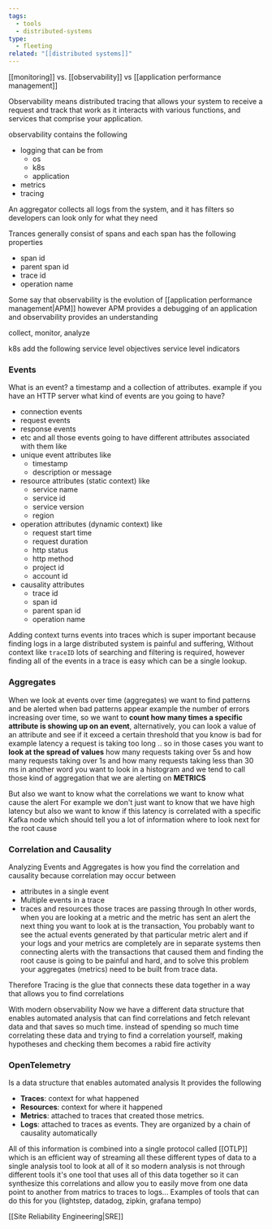 ```yaml
---
tags:
  - tools
  - distributed-systems
type:
  - fleeting
related: "[[distributed systems]]"
---
```


[[monitoring]] vs. [[observability]] vs [[application performance management]]


Observability means distributed tracing that allows your system to receive a request and track that work as it interacts with various functions, and services that comprise your application.

observability contains the following 
- logging that can be from 
	- os 
	- k8s
	- application 
- metrics 
- tracing  

An aggregator collects all logs from the system, and it has filters so developers can look only for what they need


Trances generally consist of spans and each span has the following properties 
- span id
- parent span id
- trace id
- operation name

Some say that observability is the evolution of [[application performance management|APM]] however APM provides a debugging of an application and observability provides an understanding 

collect, monitor, analyze 

k8s add the following
service level objectives 
service level indicators 


### Events

What is an event?
	a timestamp and a collection of attributes.
example if you have an HTTP server what kind of events are you going to have?
- connection events 
- request events 
- response events
- etc
and all those events going to have different attributes associated with them like
- unique event attributes like
	- timestamp
	- description or message
- resource attributes (static context) like 
	- service name 
	- service id 
	- service version 
	- region
- operation attributes (dynamic context) like
	- request start time
	- request duration
	- http status 
	- http method
	- project id
	- account id
- causality attributes 
	- trace id 
	- span id 
	- parent span id 
	- operation name

Adding context turns events into traces which is super important because finding logs in a large distributed system is painful and suffering, Without context like `traceID` lots of searching and filtering is required, however finding all of the events in a trace is easy which can be a  single lookup.

### Aggregates 

When we look at events over time (aggregates) we want to find patterns and be alerted when bad patterns appear example the number of errors increasing over time, so we want to **count how many times a specific attribute is showing up on an event**, alternatively, you can look a value of an attribute and see if it exceed a certain threshold that you know is bad for example latency a request is taking too long .. so  in those cases you want to **look at the spread of values** how many requests taking over 5s and how many requests taking over 1s and how many requests taking less than 30 ms in another word  you want to look in a histogram and we tend to call those kind of aggregation that we are alerting on **METRICS** 

But also we want to know what the correlations we want to know what cause the alert For example we don't just want to know that we have high latency but also we want to know if this latency is correlated with a specific Kafka node  which should tell you a lot of information where to look next for the root cause

### Correlation and Causality

Analyzing Events and Aggregates is how you find the correlation and causality because correlation may occur between 
- attributes in a single event 
- Multiple events in a trace 
- traces and resources those traces are passing through
In other words, when you are looking at a metric and the metric has sent an alert the next thing you want to look at is the transaction, You probably want to see the actual events generated by that particular metric alert and if your logs and your metrics are completely are in separate systems then connecting alerts with the transactions that caused them and finding the root cause is going to be painful and hard, and to solve this problem your aggregates (metrics) need to be built from trace data.

Therefore Tracing is the glue that connects these data together in a way that allows you to find correlations

With modern observability Now we have a different data structure that enables automated analysis that can find correlations and fetch relevant data and that saves so much time. instead of spending so much time correlating these data and trying to find a correlation yourself, making hypotheses and checking them becomes a rabid fire activity  

### OpenTelemetry

Is a data structure that enables automated analysis 
It provides the following 

- **Traces**: context for what happened 
- **Resources**: context for where it happened
- **Metrics**: attached to traces that created those metrics.
- **Logs**: attached to traces as events. They are organized by a chain of causality automatically 

All of this information is combined into a single protocol called [[OTLP]]  which is an efficient way of streaming all these different types of data to a single analysis tool to look at all of it so modern analysis is not through different tools it's one tool that uses all of this data together so it can synthesize this correlations and allow you to easily move from one data point to another from matrics to traces to logs...
Examples of tools that can do this for you (lightstep, datadog, zipkin, grafana tempo)

[[Site Reliability Engineering|SRE]]